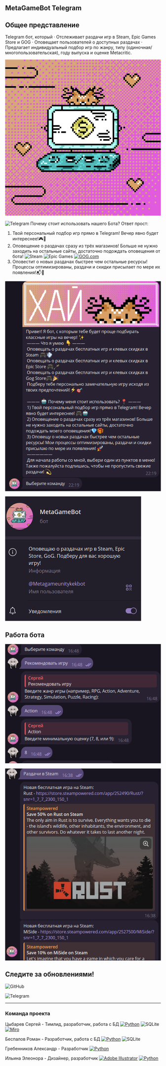 ## MetaGameBot Telegram
## Общее представление
Telegram бот, который 
· Отслеживает раздачи игр в Steam, Epic Games Store и GOG
· Оповещает пользователей о доступных раздачах
· Предлагает индивидуальный подбор игр по жанру, типу (одиночная/многопользовательская), году выпуска и оценке Metacritic.

![alt text](https://github.com/SergeyTsybarev/MetaGameBotMKIS/blob/main/image/Main.jpg?raw=true)

![Telegram](https://img.shields.io/badge/Telegram-2CA5E0?style=for-the-badge&logo=telegram&logoColor=white)  Почему стоит использовать нашего Бота? Ответ прост:

1) Твой персональный подбор игр прямо в Telegram! Вечер явно будет интереснее!🎮🤖
2) Оповещение о раздачах сразу из трёх магазинов! Больше не нужно заходить на остальные сайты, достаточно подождать оповещения от бота!
![Steam](https://img.shields.io/badge/steam-%23000000.svg?style=for-the-badge&logo=steam&logoColor=white)
![Epic Games](https://img.shields.io/badge/epicgames-%23313131.svg?style=for-the-badge&logo=epicgames&logoColor=white)
[![GOG.com](https://img.shields.io/badge/GOG.com-86328A?logo=gogdotcom&logoColor=fff)](#)
4) Оповеcтит о новых раздачах быстрее чем остальные ресурсы! Процессы оптимизированы, раздачи и скидки присылает по мере их появления!📬🚀

![alt text](https://github.com/SergeyTsybarev/MetaGameBotMKIS/blob/main/image/privetstvie2.png?raw=true)

![alt text](https://github.com/SergeyTsybarev/MetaGameBotMKIS/blob/main/image/Metabotinfo.png?raw=true)
## Работа бота

![alt text](https://github.com/SergeyTsybarev/MetaGameBotMKIS/blob/main/image/rabota.png?raw=true)

![alt text](https://github.com/SergeyTsybarev/MetaGameBotMKIS/blob/main/image/rabota2.png?raw=true)

## Следите за обновлениями!

![GitHub](https://img.shields.io/badge/github-%23121011.svg?style=for-the-badge&logo=github&logoColor=white)

![Telegram](https://img.shields.io/badge/Telegram-2CA5E0?style=for-the-badge&logo=telegram&logoColor=white)

---------------------------------------------------

### Команда проекта

Цыбарев Сергей - Тимлид, разработчик, работа с БД [![Python](https://img.shields.io/badge/Python-3776AB?logo=python&logoColor=fff)](#) ![SQLite](https://img.shields.io/badge/sqlite-%2307405e.svg?style=for-the-badge&logo=sqlite&logoColor=white) [![Miro](https://img.shields.io/badge/Miro-050038?logo=miro&logoColor=fff)](#)

Беспалов Роман - Разработчик, работа с БД [![Python](https://img.shields.io/badge/Python-3776AB?logo=python&logoColor=fff)](#) ![SQLite](https://img.shields.io/badge/sqlite-%2307405e.svg?style=for-the-badge&logo=sqlite&logoColor=white)

Гребенников Александр - Разработчик [![Python](https://img.shields.io/badge/Python-3776AB?logo=python&logoColor=fff)](#)

Ильина Элеонора - Дизайнер, разработчик [![Adobe Illustrator](https://img.shields.io/badge/Adobe%20Illustrator-FF9A00?logo=adobe%20illustrator&logoColor=white)](#) [![Python](https://img.shields.io/badge/Python-3776AB?logo=python&logoColor=fff)](#) 
